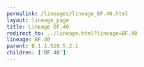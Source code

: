 ```yaml
---
permalink: /lineages/lineage_BF.40.html
layout: lineage_page
title: Lineage BF.40
redirect_to: ../lineage.html?lineage=BF.40
lineage: BF.40
parent: B.1.1.529.5.2.1
children: ['BF.40']
---
```

